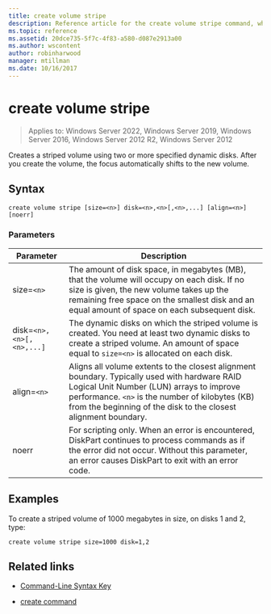 ```yaml
---
title: create volume stripe
description: Reference article for the create volume stripe command, which creates a striped volume using two or more specified dynamic disks.
ms.topic: reference
ms.assetid: 20dce735-5f7c-4f83-a580-d087e2913a00
ms.author: wscontent
author: robinharwood
manager: mtillman
ms.date: 10/16/2017
---
```

# create volume stripe

>Applies to: Windows Server 2022, Windows Server 2019, Windows Server 2016, Windows Server 2012 R2, Windows Server 2012

Creates a striped volume using two or more specified dynamic disks. After you create the volume, the focus automatically shifts to the new volume.

## Syntax

```
create volume stripe [size=<n>] disk=<n>,<n>[,<n>,...] [align=<n>] [noerr]
```

### Parameters

| Parameter | Description |
| --------- |  -----------|
| size=`<n>` | The amount of disk space, in megabytes (MB), that the volume will occupy on each disk. If no size is given, the new volume takes up the remaining free space on the smallest disk and an equal amount of space on each subsequent disk. |
| disk=`<n>,<n>[,<n>,...]` | The dynamic disks on which the striped volume is created. You need at least two dynamic disks to create a striped volume. An amount of space equal to `size=<n>` is allocated on each disk. |
| align=`<n>` | Aligns all volume extents to the closest alignment boundary. Typically used with hardware RAID Logical Unit Number (LUN) arrays to improve performance. `<n>` is the number of kilobytes (KB) from the beginning of the disk to the closest alignment boundary. |
| noerr | For scripting only. When an error is encountered, DiskPart continues to process commands as if the error did not occur. Without this parameter, an error causes DiskPart to exit with an error code. |

## Examples

To create a striped volume of 1000 megabytes in size, on disks 1 and 2, type:

```
create volume stripe size=1000 disk=1,2
```

## Related links

- [Command-Line Syntax Key](command-line-syntax-key.md)

- [create command](create.md)
